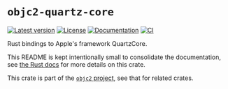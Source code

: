 # `objc2-quartz-core`

[![Latest version](https://badgen.net/crates/v/objc2-quartz-core)](https://crates.io/crates/objc2-quartz-core)
[![License](https://badgen.net/badge/license/Zlib%20OR%20Apache-2.0%20OR%20MIT/blue)](../../LICENSE.md)
[![Documentation](https://docs.rs/objc2-quartz-core/badge.svg)](https://docs.rs/objc2-quartz-core/)
[![CI](https://github.com/madsmtm/objc2/actions/workflows/ci.yml/badge.svg)](https://github.com/madsmtm/objc2/actions/workflows/ci.yml)

Rust bindings to Apple's framework QuartzCore.

This README is kept intentionally small to consolidate the documentation, see
[the Rust docs](https://docs.rs/objc2-quartz-core/) for more details on this crate.

This crate is part of the [`objc2` project](https://github.com/madsmtm/objc2),
see that for related crates.
